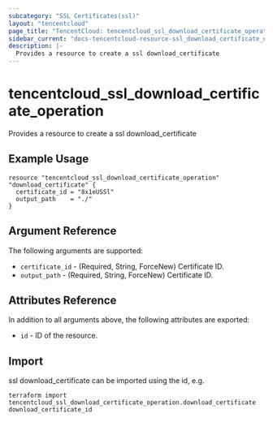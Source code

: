 ```yaml
---
subcategory: "SSL Certificates(ssl)"
layout: "tencentcloud"
page_title: "TencentCloud: tencentcloud_ssl_download_certificate_operation"
sidebar_current: "docs-tencentcloud-resource-ssl_download_certificate_operation"
description: |-
  Provides a resource to create a ssl download_certificate
---
```


# tencentcloud_ssl_download_certificate_operation

Provides a resource to create a ssl download_certificate

## Example Usage

```hcl
resource "tencentcloud_ssl_download_certificate_operation" "download_certificate" {
  certificate_id = "8x1eUSSl"
  output_path    = "./"
}
```

## Argument Reference

The following arguments are supported:

* `certificate_id` - (Required, String, ForceNew) Certificate ID.
* `output_path` - (Required, String, ForceNew) Certificate ID.

## Attributes Reference

In addition to all arguments above, the following attributes are exported:

* `id` - ID of the resource.




## Import

ssl download_certificate can be imported using the id, e.g.

```
terraform import tencentcloud_ssl_download_certificate_operation.download_certificate download_certificate_id
```

